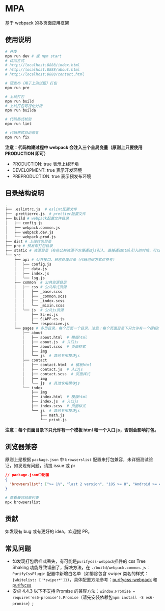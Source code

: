 # MPA

基于 webpack 的多页面应用框架

## 使用说明

```bash
# 开发
npm run dev # 或 npm start
# 访问方式
# http://localhost:8888/index.html
# http://localhost:8888/about.html
# http://localhost:8888/contact.html

# 预发布（用于上测试服）打包
npm run pre

# 上线打包
npm run build
# 上线打包可视化分析
npm run builda

# 代码格式校验
npm run lint

# 代码格式自动修复
npm run fix
```

**注意：代码构建过程中 webpack 会注入三个全局变量（原则上只要使用 PRODUCTION 即可）**

- PRODUCTION: true 表示上线环境
- DEVELOPMENT: true 表示开发环境
- PREPRODUCTION: true 表示预发布环境

## 目录结构说明

```bash
.
├── .eslintrc.js  # eslint配置文件
├── .prettierrc.js  # prettier配置文件
├── build # webpack配置文件目录
│   ├── config.js
│   ├── webpack.common.js
│   ├── webpack.dev.js
│   └── webpack.prod.js
├── dist # 上线打包目录
├── pre # 预发布打包目录
├── static # 资源目录（有些公共资源不方便通过js引入，直接通过html引入的时候，可以放到这个目录（如 shareinstall），目录结构参考打包后目录结构）
└── src
    ├── api # 公共接口、日志处理目录（代码组织方式供参考）
    │   ├── config.js
    │   ├── data.js
    │   ├── index.js
    │   └── log.js
    ├── common  # 公共资源目录
    │   ├── css # 公共样式资源
    │   │   ├── _base.scss
    │   │   ├── _common.scss
    │   │   ├── _index.scss
    │   │   └── _mixin.scss
    │   └── js  # 公共js资源
    │       ├── SL-es.js
    │       ├── SLAPP-es.js
    │       └── responsive.js
    └── pages # 多页目录，每个页面一个目录，注意：每个页面目录下只允许有一个模板html和一个入口js，否则会影响打包。
        ├── about
        │   ├── about.html  # 模板html
        │   ├── about.js  # 入口js
        │   ├── about.scss  # 页面样式
        │   ├── img
        │   └── js  # 其他专用模块js
        ├── contact
        │   ├── contact.html  # 模板html
        │   ├── contact.js  # 入口js
        │   ├── contact.scss  # 页面样式
        │   ├── img
        │   └── js  # 其他专用模块js
        └── index
            ├── img
            ├── index.html  # 模板html
            ├── index.js  # 入口js
            ├── index.scss  # 页面样式
            └── js  # 其他专用模块js
                ├── math.js
                └── print.js
```

**注意：每个页面目录下只允许有一个模板 html 和一个入口 js，否则会影响打包。**

## 浏览器兼容

原则上是根据 `package.json` 中 `browserslist` 配置来打包兼容，未详细测试验证，如发现有问题，请提 issue 或 pr

```json
// package.json中配置
{
  "browserslist": [">= 1%", "last 2 version", "iOS >= 8", "Android >= 4.4"]
}
```

```bash
# 查看兼容结果列表
npx browserslist
```

## 贡献

如发现有 bug 或有更好的 idea，欢迎提 PR。

## 常见问题

- 如发现打包后样式丢失，有可能是`purifycss-webpack`插件的 css Tree Shaking 功能导致误删了，解决方法，在 `./build/webpack.common.js：PurifyCssPlugin` 配置中新增白名单（如排除包含 swiper 类名的样式：`{whitelist: ['*swiper*']}`），具体配置方法参考：[purifycss-webpack](https://www.npmjs.com/package/purifycss-webpack) 和 [purifycss](https://github.com/purifycss/purifycss#properties-of-options-object)
- 安卓 4.4.3 以下不支持 Promise 的兼容方法：`window.Promise = require('es6-promise').Promise`（请先安装依赖包`npm install -S es6-promise`）;

